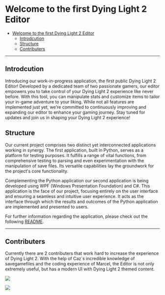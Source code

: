 # Welcome to the first Dying Light 2 Editor
- [Welcome to the first Dying Light 2 Editor](#welcome-to-the-first-dying-light-2-editor)
  - [Introdcution](#introdcution)
  - [Structure](#structure)
  - [Contributers](#contributers)

---
## Introdcution
Introducing our work-in-progress application, the first public Dying Light 2 Editor! Developed by a dedicated team of two passionate gamers, our editor empowers you to take control of your Dying Light 2 experience like never before. With this tool, you can manipulate stats and customize items to tailor your in-game adventure to your liking. While not all features are implemented just yet, we're committed to continuously improving and expanding our editor to enhance your gaming journey. Stay tuned for updates and join us in shaping your Dying Light 2 experience!
## Structure
Our current project comprises two distinct yet interconnected applications working in synergy. The first application, built in Python, serves as a platform for testing purposes. It fulfills a range of vital functions, from comprehensive testing to parsing and even experimentation with the manipulation of save files. Its versatile capabilities lay the groundwork for the project's core functionality.

Complementing the Python application our second application is being developed using WPF (Windows Presentation Foundation) and C#. This application is the face of our project, focusing entirely on the user interface and ensuring a seamless and intuitive user experience. It acts as the interface through which the results and outcomes of the Python application are implemented and presented to users.

For further information regarding the application, please check out the following [README](./c_sharp/DL2_Editor/README.md).

---

## Contributers
Currently there are 2 contributers that work hard to increase the experience of Dying Light 2. With the help of Caz`s incredible knowledge of savegamefiles and the coding experience of Marcel, the Editor is not only extremely useful, but has a modern UI with Dying Light 2 themed content.


<p>
  <a href="https://github.com/zCaazual">
    <img src="https://img.shields.io/badge/Github-zCazual-899994"/>
  </a>
</p>
<p>
  <a href="https://github.com/Marcel-TO">
    <img src="https://img.shields.io/badge/Github-Marcel-526264"/>
  </a>
</p>